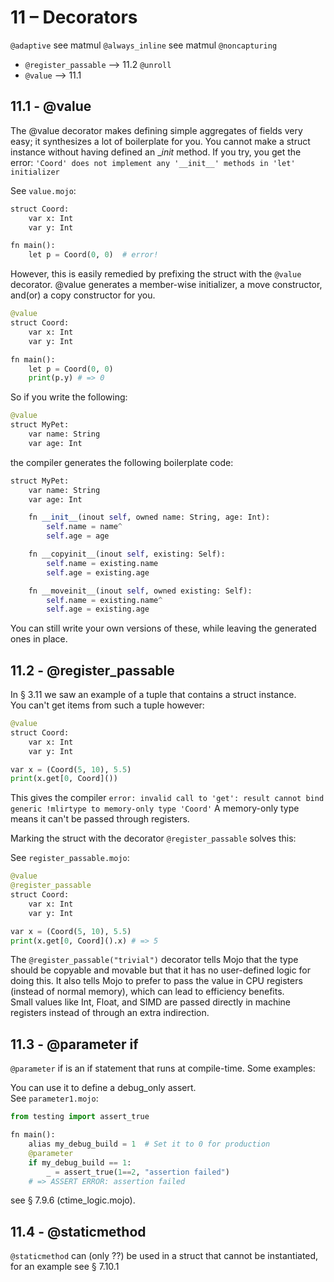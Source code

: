 # 11 – Decorators

`@adaptive`     see matmul
`@always_inline` see matmul
`@noncapturing`
- `@register_passable` --> 11.2
`@unroll`
- `@value` --> 11.1


## 11.1 - @value
The @value decorator makes defining simple aggregates of fields very easy; it synthesizes a lot of boilerplate for you.
You cannot make a struct instance without having defined an __init_ method. If you try, you get the error: `'Coord' does not implement any '__init__' methods in 'let' initializer`

See `value.mojo`:
```py
struct Coord:
    var x: Int
    var y: Int

fn main():
    let p = Coord(0, 0)  # error!
```

However, this is easily remedied by prefixing the struct with the `@value` decorator.
@value generates a member-wise initializer, a move constructor, and(or) a copy constructor for you.

```py
@value
struct Coord:
    var x: Int
    var y: Int

fn main():
    let p = Coord(0, 0)
    print(p.y) # => 0
```

So if you write the following:  
```py
@value
struct MyPet:
    var name: String
    var age: Int
```

the compiler generates the following boilerplate code:

```py
struct MyPet:
    var name: String
    var age: Int

    fn __init__(inout self, owned name: String, age: Int):
        self.name = name^
        self.age = age

    fn __copyinit__(inout self, existing: Self):
        self.name = existing.name
        self.age = existing.age

    fn __moveinit__(inout self, owned existing: Self):
        self.name = existing.name^
        self.age = existing.age
```

You can still write your own versions of these, while leaving the generated ones in place.


## 11.2 - @register_passable
In § 3.11 we saw an example of a tuple that contains a struct instance.  
You can't get items from such a tuple however: 

```py
@value
struct Coord:
    var x: Int
    var y: Int

var x = (Coord(5, 10), 5.5)
print(x.get[0, Coord]())
```

This gives the compiler `error: invalid call to 'get': result cannot bind generic !mlirtype to memory-only type 'Coord'`
A memory-only type means it can't be passed through registers.

Marking the struct with the decorator `@register_passable` solves this:

See `register_passable.mojo`:
```py
@value
@register_passable
struct Coord:
    var x: Int
    var y: Int

var x = (Coord(5, 10), 5.5)
print(x.get[0, Coord]().x) # => 5
```

The `@register_passable("trivial")` decorator tells Mojo that the type should be copyable and movable but that it has no user-defined logic for doing this. It also tells Mojo to prefer to pass the value in CPU registers (instead of normal memory), which can lead to efficiency benefits.  
Small values like Int, Float, and SIMD are passed directly in machine registers instead of through an extra indirection.

## 11.3 - @parameter if
`@parameter` if is an if statement that runs at compile-time.
Some examples:

You can use it to define a debug_only assert.  
See `parameter1.mojo`:
```py
from testing import assert_true

fn main():
    alias my_debug_build = 1  # Set it to 0 for production
    @parameter
    if my_debug_build == 1:
        _ = assert_true(1==2, "assertion failed")
    # => ASSERT ERROR: assertion failed
```

see § 7.9.6 (ctime_logic.mojo).

## 11.4 - @staticmethod
`@staticmethod` can (only ??) be used in a struct that cannot be instantiated, for an example see § 7.10.1

